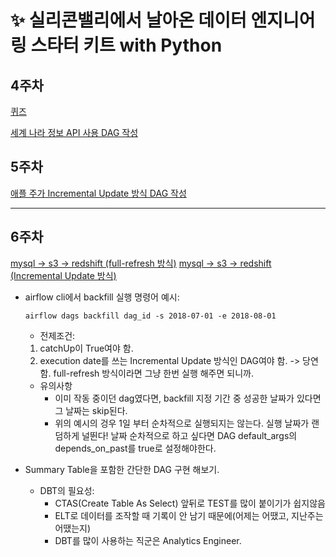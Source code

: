 # ✨ 실리콘밸리에서 날아온 데이터 엔지니어링 스타터 키트 with Python

## 4주차
[퀴즈](./4%EC%A3%BC%EC%B0%A8_airflow_%ED%80%B4%EC%A6%88.md)
 
[세계 나라 정보 API 사용 DAG 작성](./WorldCountriesInfo.py)

## 5주차
[애플 주가 Incremental Update 방식 DAG 작성](./UpdateSymbol_v3.py)

---
## 6주차
[mysql -> s3 -> redshift (full-refresh 방식)](./MySQL_to_Redshift.py)
[mysql -> s3 -> redshift (Incremental Update 방식)](./MySQL_to_Redshift_v2.py)

- airflow cli에서 backfill 실행 명령어 예시:
    ```
    airflow dags backfill dag_id -s 2018-07-01 -e 2018-08-01
    ```
    - 전제조건: 
    1. catchUp이 True여야 함.
    2. execution date를 쓰는 Incremental Update 방식인 DAG여야 함. -> 당연함. full-refresh 방식이라면 그냥 한번 실행 해주면 되니까.

    - 유의사항
        - 이미 작동 중이던 dag였다면, backfill 지정 기간 중 성공한 날짜가 있다면 그 날짜는 skip된다.
        - 위의 예시의 겅우 1일 부터 순차적으로 실행되지는 않는다. 실행 날짜가 랜덤하게 널뛴다!
        날짜 순차적으로 하고 싶다면 DAG default_args의 depends_on_past를 true로 설정해야한다.

- Summary Table을 포함한 간단한 DAG 구현 해보기.
    - DBT의 필요성: 
        - CTAS(Create Table As Select) 앞뒤로 TEST를 많이 붙이기가 쉽지않음
        - ELT로 데이터를 조작할 때 기록이 안 남기 때문에(어제는 어땠고, 지난주는 어땠는지)
        - DBT를 많이 사용하는 직군은 Analytics Engineer.
